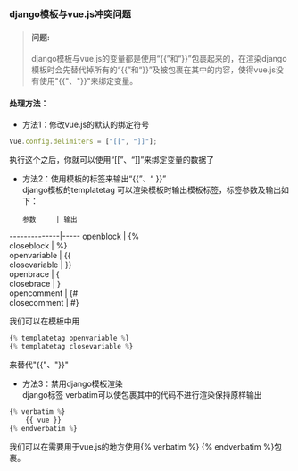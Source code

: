 ### django模板与vue.js冲突问题

> #### 问题:<br>
>  django模板与vue.js的变量都是使用“{{”和“}}”包裹起来的，在渲染django模板时会先替代掉所有的“{{”和“}}”及被包裹在其中的内容，使得vue.js没有使用"{{"、"}}"来绑定变量。


#### 处理方法：<br>

* 方法1：修改vue.js的默认的绑定符号<br>
```js
Vue.config.delimiters = ["[[", "]]"];

```
执行这个之后，你就可以使用“[[”、“]]”来绑定变量的数据了 <br>

* 方法2：使用模板的标签来输出“{{”、“ }}”<br>
django模板的templatetag 可以渲染模板时输出模板标签，标签参数及输出如下：<br>

      参数     | 输出 
 --------------|-----
 openblock     |  {%  
 closeblock    |  %}  
 openvariable  |  {{  
 closevariable |  }}  
 openbrace     |  {   
 closebrace    |  }   
 opencomment   |  {#  
 closecomment  |  #}  


我们可以在模板中用<br>
```js
{% templatetag openvariable %} 
{% templatetag closevariable %}
```
来替代"{{"、"}}"<br>

* 方法3：禁用django模板渲染<br>
django标签 verbatim可以使包裹其中的代码不进行渲染保持原样输出<br>
```js
{% verbatim %}
    {{ vue }}
{% endverbatim %}
```
我们可以在需要用于vue.js的地方使用{% verbatim %} {% endverbatim %}包裹。

